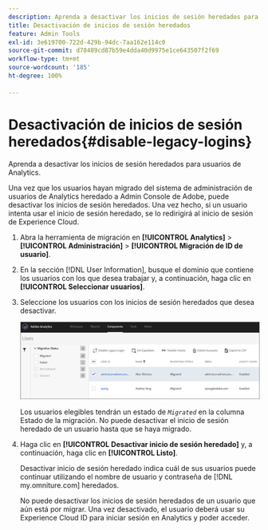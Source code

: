 ```yaml
---
description: Aprenda a desactivar los inicios de sesión heredados para usuarios de Analytics.
title: Desactivación de inicios de sesión heredados
feature: Admin Tools
exl-id: 3e619700-722d-429b-94dc-7aa162e114c0
source-git-commit: d78489cd87b59e4dda40d9975e1ce643507f2f69
workflow-type: tm+mt
source-wordcount: '185'
ht-degree: 100%

---
```


# Desactivación de inicios de sesión heredados{#disable-legacy-logins}

Aprenda a desactivar los inicios de sesión heredados para usuarios de Analytics.

Una vez que los usuarios hayan migrado del sistema de administración de usuarios de Analytics heredado a Admin Console de Adobe, puede desactivar los inicios de sesión heredados. Una vez hecho, si un usuario intenta usar el inicio de sesión heredado, se lo redirigirá al inicio de sesión de Experience Cloud.

1. Abra la herramienta de migración en **[!UICONTROL Analytics]** > **[!UICONTROL Administración]** > **[!UICONTROL Migración de ID de usuario]**.
1. En la sección [!DNL User Information], busque el dominio que contiene los usuarios con los que desea trabajar y, a continuación, haga clic en **[!UICONTROL Seleccionar usuarios]**.
1. Seleccione los usuarios con los inicios de sesión heredados que desea desactivar.

   ![](/help/admin/admin/user-management2/user-migration/assets/user-info.png)

   Los usuarios elegibles tendrán un estado de *`Migrated`* en la columna Estado de la migración. No puede desactivar el inicio de sesión heredado de un usuario hasta que se haya migrado.
1. Haga clic en **[!UICONTROL Desactivar inicio de sesión heredado]** y, a continuación, haga clic en **[!UICONTROL Listo]**.

   Desactivar inicio de sesión heredado indica cuál de sus usuarios puede continuar utilizando el nombre de usuario y contraseña de [!DNL my.omniture.com] heredados.

   No puede desactivar los inicios de sesión heredados de un usuario que aún está por migrar. Una vez desactivado, el usuario deberá usar su Experience Cloud ID para iniciar sesión en Analytics y poder acceder.
